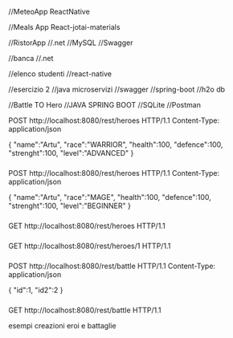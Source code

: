 //MeteoApp
ReactNative

//Meals App
React-jotai-materials

//RistorApp
//.net
//MySQL
//Swagger

//banca
//.net

//elenco studenti
//react-native

//esercizio 2 
//java microservizi
//swagger
//spring-boot
//h2o db

//Battle TO Hero
//JAVA SPRING BOOT
//SQLite
//Postman

POST http://localhost:8080/rest/heroes HTTP/1.1
Content-Type: application/json

{
    "name":"Artu",
    "race":"WARRIOR",
    "health":100,
    "defence":100,
    "strenght":100,
    "level":"ADVANCED"
}
###
POST http://localhost:8080/rest/heroes HTTP/1.1
Content-Type: application/json

{
    "name":"Artu",
    "race":"MAGE",
    "health":100,
    "defence":100,
    "strenght":100,
    "level":"BEGINNER"
}
###
GET http://localhost:8080/rest/heroes HTTP/1.1

###
GET http://localhost:8080/rest/heroes/1 HTTP/1.1

###
POST http://localhost:8080/rest/battle HTTP/1.1
Content-Type: application/json

{
    "id":1,
    "id2":2
}
###
GET http://localhost:8080/rest/battle HTTP/1.1


esempi creazioni eroi e battaglie
